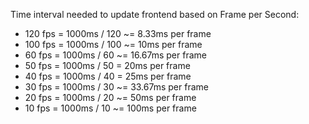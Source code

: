 Time interval needed to update frontend based on Frame per Second:

- 120 fps = 1000ms / 120 ~= 8.33ms per frame
- 100 fps = 1000ms / 100 ~= 10ms per frame
- 60 fps = 1000ms / 60 ~= 16.67ms per frame
- 50 fps = 1000ms / 50 = 20ms per frame
- 40 fps = 1000ms / 40 = 25ms per frame
- 30 fps = 1000ms / 30 ~= 33.67ms per frame
- 20 fps = 1000ms / 20 ~= 50ms per frame
- 10 fps = 1000ms / 10 ~= 100ms per frame


